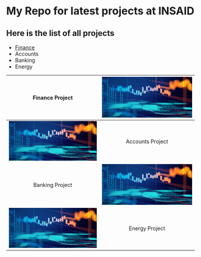 # My Repo for latest projects at INSAID

## Here is the list of all projects

- [Finance](https://github.com/Anandkumar0188/PythonPractise/tree/master/Finance-Project "Finance")
- Accounts
- Banking
- Energy

| Finance Project  | [![Finance Project](https://raw.githubusercontent.com/Anandkumar0188/PythonPractise/master/images/5-0_finance_1366.jpg "Finance Project")](https://raw.githubusercontent.com/Anandkumar0188/PythonPractise/master/images/5-0_finance_1366.jpg "Finance Project")  |
| :------------: | :------------: |
| [![Banking](https://raw.githubusercontent.com/Anandkumar0188/PythonPractise/master/images/5-0_finance_1366.jpg "Banking")](https://raw.githubusercontent.com/Anandkumar0188/PythonPractise/master/images/5-0_finance_1366.jpg "Banking")  |  Accounts  Project |
| Banking  Project |  [![Energy](https://raw.githubusercontent.com/Anandkumar0188/PythonPractise/master/images/5-0_finance_1366.jpg "Energy")](https://raw.githubusercontent.com/Anandkumar0188/PythonPractise/master/images/5-0_finance_1366.jpg "Energy") |
| [![Energy](https://raw.githubusercontent.com/Anandkumar0188/PythonPractise/master/images/5-0_finance_1366.jpg "Energy")](https://raw.githubusercontent.com/Anandkumar0188/PythonPractise/master/images/5-0_finance_1366.jpg "Energy")  | Energy  Project |
